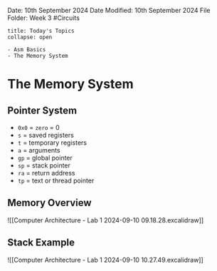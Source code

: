 Date: 10th September 2024
Date Modified: 10th September 2024
File Folder: Week 3
#Circuits

```ad-abstract
title: Today's Topics
collapse: open

- Asm Basics
- The Memory System

```

# The Memory System

## Pointer System

- `0x0` = `zero` = 0
- `s` = saved registers
- `t` = temporary registers
- `a` = arguments
- `gp` = global pointer
- `sp` = stack pointer
- `ra` = return address
- `tp` = text or thread pointer

## Memory Overview

![[Computer Architecture - Lab 1 2024-09-10 09.18.28.excalidraw]]

## Stack Example

![[Computer Architecture - Lab 1 2024-09-10 10.27.49.excalidraw]]
